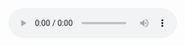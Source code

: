 <!DOCTYPE html>
<html lang="en">
<head>
    <meta charset="UTF-8">
    <meta name="viewport" content="width=device-width, initial-scale=1.0">
    <title>kabilesh</title>
</head>
<body>
    <audio controls autoplay src=""></audio>
</body>
</html>
